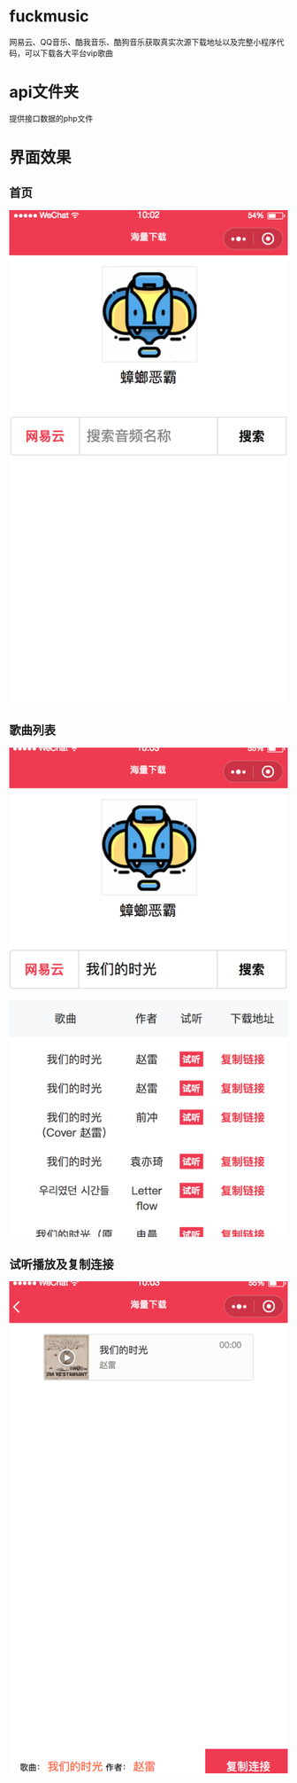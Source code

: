 # fuckmusic
网易云、QQ音乐、酷我音乐、酷狗音乐获取真实次源下载地址以及完整小程序代码，可以下载各大平台vip歌曲
# api文件夹
提供接口数据的php文件
# 界面效果
## 首页
![Image text](https://github.com/1007426133/fuckmusic/blob/master/image/op1.png)
## 歌曲列表
![Image text](https://github.com/1007426133/fuckmusic/blob/master/image/op2.png)
## 试听播放及复制连接
![Image text](https://github.com/1007426133/fuckmusic/blob/master/image/op3.png)
